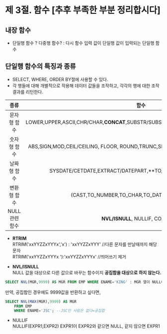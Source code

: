 # 제 3절. 함수 [추후 부족한 부분 정리합시다]
## 내장 함수
* 단일행 함수 ? 다중행 함수? : 다시 함수 입력 값이 단일행 값이 입력되는 단일행 함수
## 단일행 함수의 특징과 종류
* SELECT, WHERE, ORDER BY절에 사용할 수 있다.
* 각 행들에 대해 개별적으로 작용해 데이터 값들을 조작하고, 각각의 행에 대한 조작 결과를 리턴한다.

|종류|함수|
|:--:|:--:|
|문자형 함수|LOWER,UPPER,ASCII,CHR/CHAR,**CONCAT**,SUBSTR/SUBSTRING,LENGTH/LEN,LTRIM,**RTRIM**,TRIM|
|숫자형 함수|ABS,SIGN,MOD,CEIL/CEILING, FLOOR, ROUND,TRUNC,SIN,COS,TAN,EXP,POWER,SQRT,LOG,LN|
|날짜형 함수|SYSDATE/CETDATE,EXTRACT/DATEPART,**TO_NUMBER(TO_CHAR(d,'YYYY'|'MM'|'DD'))/(YEAR or MONTH or DAY)**|
|변환형 함수|(CAST,TO_NUMBER,TO_CHAR,TO_DATE)/(CAST,CONVERT)|
|NULL 관련 함수|**NVL/ISNULL**, NULLIF, COALESCE|

* **RTRIM**    
RTRIM('xxYYZZxYYYx','x')  : 'xxYYZZxYYY'  //다른 문자를 만날때까지 해당 문자   
RTRIM('xxYYZZxYYYx      '):'xxYYZZxYYYx'  //띄어쓰기 제거

* **NVL/ISNULL**    
NULL 값을 대상으로 다른 값으로 바꾸는 함수이지 **공집합을 대상으로 하지 않는다.** 
```sql
SELECT NVL(MGR,9999) AS MGR FROM EMP WHERE ENAME='KING' : MGR 열이 NULL이라면 9999를 출력하도록
```
만약, 공집합인 경우에도 9999값을 반환하고 싶다면,
```sql
SELECT NVL(MAX(MGR),9999) AS MGR
    FROM EMP
    WHERE ENAME='JSC'; --JSC인 사람은 없다=공집합
```
* NULLIF  
NULLIF(EXPR1,EXPR2) EXPR1이 EXPR2와 같으면 NULL, 같지 않으면 EXPR1
